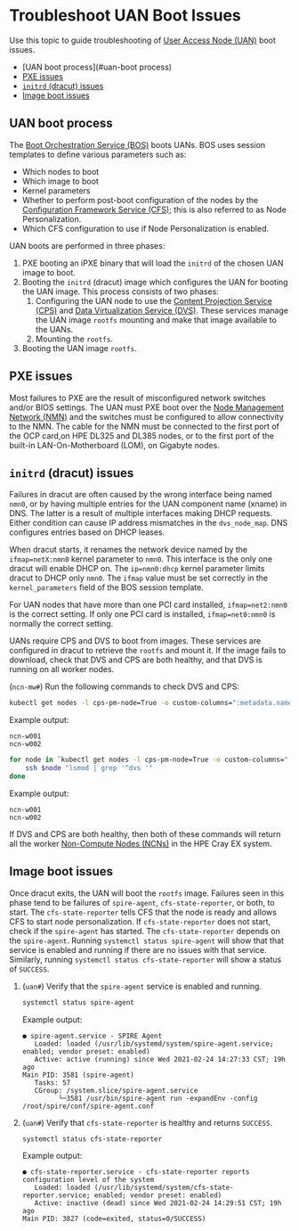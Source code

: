# Troubleshoot UAN Boot Issues

Use this topic to guide troubleshooting of [User Access Node (UAN)](../../glossary.md#user-access-node-uan) boot issues.

- [UAN boot process](#uan-boot process)
- [PXE issues](#pxe-issues)
- [`initrd` (dracut) issues](#initrd-dracut-issues)
- [Image boot issues](#image-boot-issues)

## UAN boot process

The [Boot Orchestration Service (BOS)](../../glossary.md#boot-orchestration-service-bos) boots UANs. BOS uses session templates to define various parameters such as:

- Which nodes to boot
- Which image to boot
- Kernel parameters
- Whether to perform post-boot configuration of the nodes by the [Configuration Framework Service (CFS)](../../glossary.md#configuration-framework-service-cfs);
  this is also referred to as Node Personalization.
- Which CFS configuration to use if Node Personalization is enabled.

UAN boots are performed in three phases:

1. PXE booting an iPXE binary that will load the `initrd` of the chosen UAN image to boot.
1. Booting the `initrd` \(dracut\) image which configures the UAN for booting the UAN image. This process consists of two phases:
    1. Configuring the UAN node to use the [Content Projection Service \(CPS\)](../../glossary.md#content-projection-service-cps) and
       [Data Virtualization Service \(DVS\)](../../glossary.md#data-virtualization-service-dvs).
       These services manage the UAN image `rootfs` mounting and make that image available to the UANs.
    1. Mounting the `rootfs`.
1. Booting the UAN image `rootfs`.

## PXE issues

Most failures to PXE are the result of misconfigured network switches and/or BIOS settings. The UAN must PXE boot over the
[Node Management Network \(NMN\)](../../glossary.md#node-management-network-nmn) and the switches must be configured to allow connectivity to the NMN. The cable for the NMN must be
connected to the first port of the OCP card,on HPE DL325 and DL385 nodes, or to the first port of the built-in LAN-On-Motherboard (LOM), on Gigabyte nodes.

## `initrd` (dracut) issues

Failures in dracut are often caused by the wrong interface being named `nmn0`, or by having multiple entries for the UAN component name (xname) in DNS. The latter is a result of
multiple interfaces making DHCP requests. Either condition can cause IP address mismatches in the `dvs_node_map`. DNS configures entries based on DHCP leases.

When dracut starts, it renames the network device named by the `ifmap=netX:nmn0` kernel parameter to `nmn0`. This interface is the only one dracut will enable DHCP on.
The `ip=nmn0:dhcp` kernel parameter limits dracut to DHCP only `nmn0`. The `ifmap` value must be set correctly in the `kernel_parameters` field of the BOS session template.

For UAN nodes that have more than one PCI card installed, `ifmap=net2:nmn0` is the correct setting. If only one PCI card is installed, `ifmap=net0:nmn0` is normally the correct setting.

UANs require CPS and DVS to boot from images. These services are configured in dracut to retrieve the `rootfs` and mount it. If the image fails to download,
check that DVS and CPS are both healthy, and that DVS is running on all worker nodes.

(`ncn-mw#`) Run the following commands to check DVS and CPS:

```bash
kubectl get nodes -l cps-pm-node=True -o custom-columns=":metadata.name" --no-headers
```

Example output:

```text
ncn-w001
ncn-w002
```

```bash
for node in `kubectl get nodes -l cps-pm-node=True -o custom-columns=":metadata.name" --no-headers`; do
    ssh $node "lsmod | grep '^dvs '"
done
```

Example output:

```text
ncn-w001
ncn-w002
```

If DVS and CPS are both healthy, then both of these commands will return all the worker
[Non-Compute Nodes (NCNs)](../../glossary.md#non-compute-node-ncn) in the HPE Cray EX system.

## Image boot issues

Once dracut exits, the UAN will boot the `rootfs` image. Failures seen in this phase tend to be failures of `spire-agent`, `cfs-state-reporter`, or both, to start.
The `cfs-state-reporter` tells CFS that the node is ready and allows CFS to start node personalization. If `cfs-state-reporter` does not start, check if the `spire-agent` has started.
The `cfs-state-reporter` depends on the `spire-agent`. Running `systemctl status spire-agent` will show that that service is enabled and running if there are no issues with that service.
Similarly, running `systemctl status cfs-state-reporter` will show a status of `SUCCESS`.

1. (`uan#`) Verify that the `spire-agent` service is enabled and running.

   ```bash
   systemctl status spire-agent
   ```

   Example output:

   ```text
   ● spire-agent.service - SPIRE Agent
      Loaded: loaded (/usr/lib/systemd/system/spire-agent.service; enabled; vendor preset: enabled)
      Active: active (running) since Wed 2021-02-24 14:27:33 CST; 19h ago
   Main PID: 3581 (spire-agent)
      Tasks: 57
      CGroup: /system.slice/spire-agent.service
            └─3581 /usr/bin/spire-agent run -expandEnv -config /root/spire/conf/spire-agent.conf
   ```

1. (`uan#`) Verify that `cfs-state-reporter` is healthy and returns `SUCCESS`.

   ```bash
   systemctl status cfs-state-reporter
   ```

   Example output:

   ```text
   ● cfs-state-reporter.service - cfs-state-reporter reports configuration level of the system
      Loaded: loaded (/usr/lib/systemd/system/cfs-state-reporter.service; enabled; vendor preset: enabled)
      Active: inactive (dead) since Wed 2021-02-24 14:29:51 CST; 19h ago
   Main PID: 3827 (code=exited, status=0/SUCCESS)
   ```

